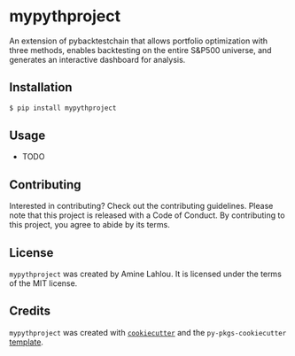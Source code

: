 # mypythproject

An extension of pybacktestchain that allows portfolio optimization with three methods, enables backtesting on the entire S&P500 universe, and generates an interactive dashboard for analysis.

## Installation

```bash
$ pip install mypythproject
```

## Usage

- TODO

## Contributing

Interested in contributing? Check out the contributing guidelines. Please note that this project is released with a Code of Conduct. By contributing to this project, you agree to abide by its terms.

## License

`mypythproject` was created by Amine Lahlou. It is licensed under the terms of the MIT license.

## Credits

`mypythproject` was created with [`cookiecutter`](https://cookiecutter.readthedocs.io/en/latest/) and the `py-pkgs-cookiecutter` [template](https://github.com/py-pkgs/py-pkgs-cookiecutter).

